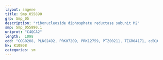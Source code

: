 ```yaml
---
layout: smgene
title: Smp_055890
grp: Smp_05
description: "ribonucleoside diphosphate reductase subunit M2"
smp: Smp_055890.1
uniprot: "C4QCA2"
length:  1098
cdd: "COG0208, PLN02492, PRK07209, PRK12759, PTZ00211, TIGR04171, cd01049, cl00264, pfam00268"
kk: K10808
categories: sm
---
```


